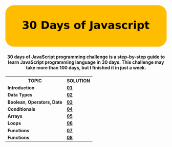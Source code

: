 <div align=center>
<img src="./header.png"/>
<h4 align=center>
30 days of JavaScript programming challenge is a step-by-step guide to learn JavaScript programming language in 30 days.
This challenge may take more than 100 days, but I finished it in just a week.
<h4>
<div>

<table>
<tr>
<th>
TOPIC
</th>
<th>
SOLUTION
</th>
</tr>
<tr>
<td>
Introduction
</td>
<td>
 <a href="./01">01</a>
</td>
<tr>
<td>
Data Types
</td>
<td>
 <a href="./02">02</a>
</td>
</tr>
<tr>
<td>
Boolean, Operators, Date
</td>
<td>
 <a href="./03">03</a>
</td>
<tr>
<tr>
<td>
Conditionals
</td>
<td>
 <a href="./04">04</a>
</td>
<tr>
<tr>
<td>
Arrays
</td>
<td>
 <a href="./05">05</a>
</td>
<tr>
<tr>
<td>
Loops
</td>
<td>
 <a href="./06">06</a>
</td>
<tr>
<tr>
<td>
Functions
</td>
<td>
 <a href="./07">07</a>
</td>
<tr>
<tr>
<td>
Functions
</td>
<td>
 <a href="./08">08</a>
</td>
<tr>
</table>
